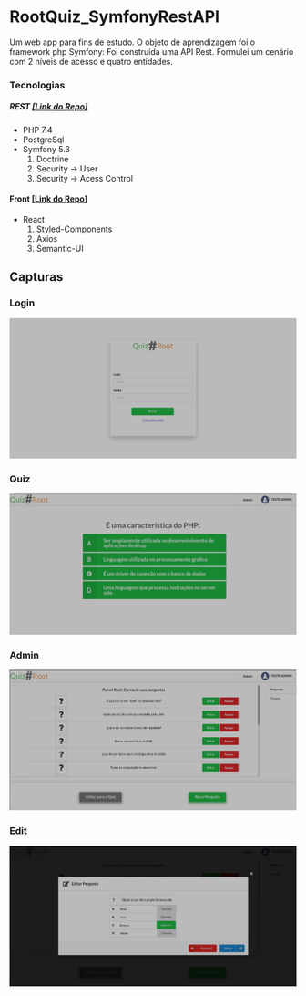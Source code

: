 # RootQuiz_SymfonyRestAPI
Um web app para fins de estudo. O objeto de aprendizagem foi o framework php Symfony: Foi construída uma API Rest. Formulei um cenário com 2 níveis de acesso e quatro entidades.

### Tecnologias
##### REST [[Link do Repo]](https://github.com/gabrielroot/RootQuiz_SymfonyRestAPI)
- PHP 7.4
- PostgreSql
- Symfony 5.3
    1. Doctrine
    2. Security -> User
    3. Security -> Acess Control

	
#### Front [[Link do Repo]](https://github.com/gabrielroot/RootQuiz_RactFront)
- React
    1. Styled-Components
    2. Axios
    3. Semantic-UI

## Capturas
### Login
![Login](login.png "Login")
### Quiz
![quiz](quiz.png "Quiz")
### Admin
![Admin](admin.png "Admin")
### Edit
![edit](edit.png "Edit")

